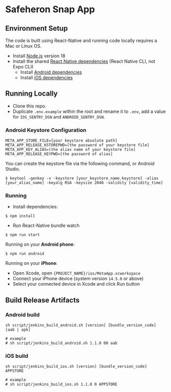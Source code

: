 # Safeheron Snap App

## Environment Setup

The code is built using React-Native and running code locally requires a Mac or Linux OS.

- Install [Node.js](https://nodejs.org) version 18 
- Install the shared [React Native dependencies](https://reactnative.dev/docs/environment-setup#installing-dependencies) (React Native CLI, not Expo CLI)
  - Install [Android dependencies](https://reactnative.dev/docs/environment-setup?guide=native&platform=android&os=linux)
  - Install [iOS dependencies](https://reactnative.dev/docs/environment-setup?guide=native&platform=ios&os=macos)

## Running Locally

- Clone this repo.
- Duplicate `.env.example` within the root and rename it to `.env`, add a value for `IOS_SENTRY_DSN` and `ANDROID_SENTRY_DSN`.

### Android Keystore Configuration

```shell
META_APP_STORE_FILE=[your keystore absolute path]
META_APP_RELEASE_KSTOREPWD=[the password of your keystore file]
META_APP_KEY_ALIAS=[the alias name of your keystore file]
META_APP_RELEASE_KEYPWD=[the password of alias]
```

You can create the keystore file via the following command, or Android Studio.
```shell
$ keytool -genkey -v -keystore [your_keystore_name.keystore] -alias [your_alias_name] -keyalg RSA -keysize 2048 -validity [validity_time]
```

### Running

- Install dependencies:
```shell
$ npm install
```
- Run React-Native bundle watch
```shell
$ npm run start
```

Running on your **Android phone**:

````shell
$ npm run android
````

Running on your **iPhone**:

- Open Xcode, open `{PROJECT_NAME}/ios/MetaApp.xcworkspace`
- Connect your iPhone device (system version `14.5.0` or above)
- Select your connected device in Xcode and click Run button

## Build Release Artifacts

### Android build

```shell
sh script/jenkins_build_android.sh [version] [bundle_version_code] [aab | apk]

# example
# sh script/jenkins_build_android.sh 1.1.0 00 aab
```

### iOS build

```shell
sh script/jenkins_build_ios.sh [version] [bundle_version_code] APPSTORE

# example
# sh script/jenkins_build_ios.sh 1.1.0 0 APPSTORE
```
